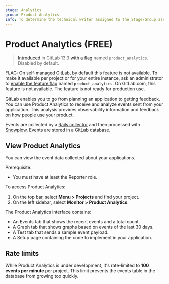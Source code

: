 ```yaml
---
stage: Analytics
group: Product Analytics
info: To determine the technical writer assigned to the Stage/Group associated with this page, see https://about.gitlab.com/handbook/engineering/ux/technical-writing/#assignments
---
```


# Product Analytics **(FREE)**

> [Introduced](https://gitlab.com/gitlab-org/gitlab/-/issues/225167) in GitLab 13.3 [with a flag](../administration/feature_flags.md) named `product_analytics`. Disabled by default.

FLAG:
On self-managed GitLab, by default this feature is not available. To make it available per project or for your entire instance, ask an administrator to [enable the feature flag](../administration/feature_flags.md) named `product_analytics`. On GitLab.com, this feature is not available. The feature is not ready for production use.

GitLab enables you to go from planning an application to getting feedback. You can use
Product Analytics to receive and analyze events sent from your application. This analysis
provides observability information and feedback on how people use your product.

Events are collected by a [Rails collector](https://gitlab.com/gitlab-org/gitlab/-/merge_requests/36443) and
then processed with [Snowplow](https://github.com/snowplow/snowplow). Events are stored in a GitLab database.

## View Product Analytics

You can view the event data collected about your applications.

Prerequisite:

- You must have at least the Reporter role.

To access Product Analytics:

1. On the top bar, select **Menu > Projects** and find your project.
1. On the left sidebar, select **Monitor > Product Analytics**.

The Product Analytics interface contains:

- An Events tab that shows the recent events and a total count.
- A Graph tab that shows graphs based on events of the last 30 days.
- A Test tab that sends a sample event payload.
- A Setup page containing the code to implement in your application.

## Rate limits

While Product Analytics is under development, it's rate-limited to
**100 events per minute** per project. This limit prevents the events table in the
database from growing too quickly.
